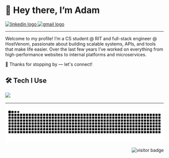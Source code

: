 <h1 align="left">👋 Hey there, I’m Adam</h1>

<div align="left">
  <a href="https://linkedin.com/in/adam-san-clemente" target="_blank">
    <img src="https://img.shields.io/static/v1?message=LinkedIn&logo=linkedin&label=&color=0077B5&logoColor=white&style=for-the-badge" height="24" alt="linkedin logo" />
  </a>
  <a href="mailto:abombsc@gmail.com" target="_blank">
    <img src="https://img.shields.io/static/v1?message=Gmail&logo=gmail&label=&color=D14836&logoColor=white&style=for-the-badge" height="24" alt="gmail logo" />
  </a>
</div>

---

<p align="left">
  Welcome to my profile!  
  I’m a CS student @ RIT and full-stack engineer @ HostVenom, passionate about building scalable systems, APIs, and tools that make life easier.  
  Over the last few years I’ve worked on everything from high-performance websites to internal platforms and microservices.  
  
  🚀 Thanks for stopping by — let's connect!
</p>

<h2 align="left">🛠 Tech I Use</h2>

<div align="left">
  <img src="https://skillicons.dev/icons?i=java,python,typescript,javascript,c,react,svelte,astro,nodejs,tailwind,postgres,mysql,redis,prisma,docker,linux,git,gitlab,github,cloudflare,vercel" height="40" />
</div>

---

<!-- Snake animation -->
![Snake animation](https://raw.githubusercontent.com/adamsanclemente/adamsanclemente/output/github-contribution-grid-snake.svg)

<p align="right">
  <img src="https://visitor-badge.laobi.icu/badge?page_id=adamsanclemente.adamsanclemente" alt="visitor badge" />
</p>
